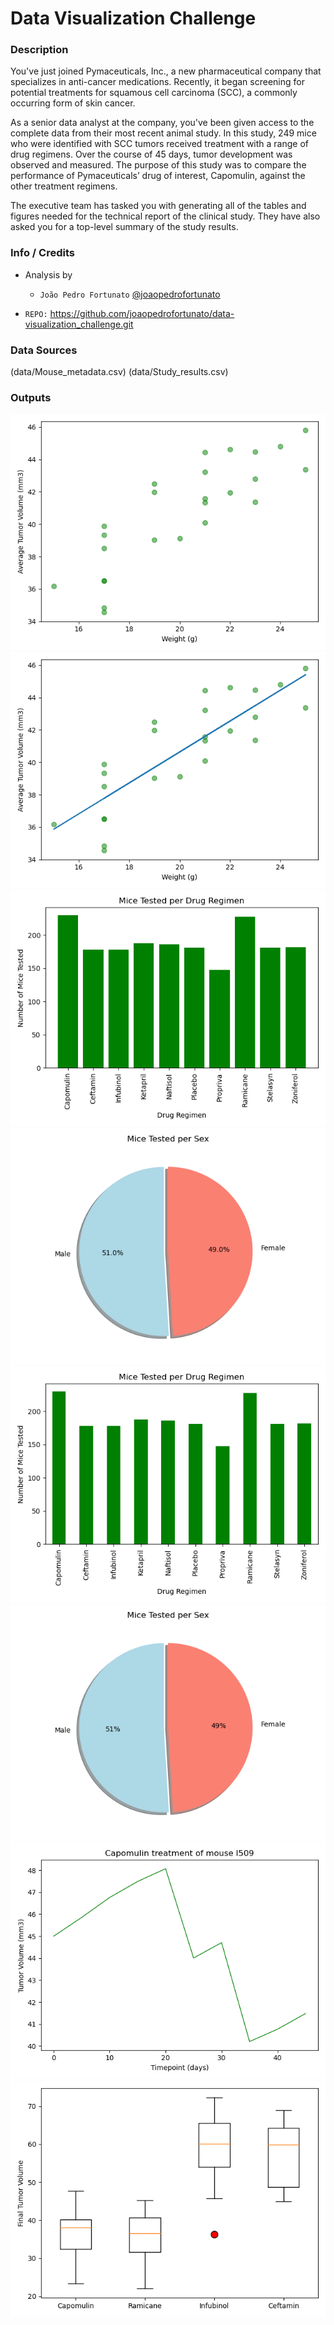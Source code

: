 # Data Visualization Challenge

### Description
You've just joined Pymaceuticals, Inc., a new pharmaceutical company that specializes in anti-cancer medications. Recently, it began screening for potential treatments for squamous cell carcinoma (SCC), a commonly occurring form of skin cancer.

As a senior data analyst at the company, you've been given access to the complete data from their most recent animal study. In this study, 249 mice who were identified with SCC tumors received treatment with a range of drug regimens. Over the course of 45 days, tumor development was observed and measured. The purpose of this study was to compare the performance of Pymaceuticals’ drug of interest, Capomulin, against the other treatment regimens.

The executive team has tasked you with generating all of the tables and figures needed for the technical report of the clinical study. They have also asked you for a top-level summary of the study results.

### Info / Credits

- Analysis by
   * `João Pedro Fortunato` [@joaopedrofortunato](https://github.com/joaopedrofortunato)

- `REPO:` https://github.com/joaopedrofortunato/data-visualization_challenge.git

### Data Sources

(data/Mouse_metadata.csv)
(data/Study_results.csv)

### Outputs

![scatter_chart_weight_volume](images/scatter_chart_weight_volume.png)
![regression_weight_volume](images/regression_weight_volume.png)
![plt_bar_chart_drug_mice_number](images/plt_bar_chart_drug_mice_number.png)
![plt_pie_chart_mice_sex](images/plt_pie_chart_mice_sex.png)
![pd_bar_chart_drug_mice_number](images/pd_bar_chart_drug_mice_number.png)
![pd_pie_chart_mice_sex](images/pd_pie_chart_mice_sex.png)
![line_chart_capomulin_time_volume](images/line_chart_capomulin_time_volume.png)
![boxplot_chart_drug_volume](images/boxplot_chart_drug_volume.png)
